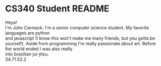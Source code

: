 # CS340 Student README
Heya!  
I'm John Carmack. I'm a senior computer science student. My favorite languages are python  
and javascript (I know this won't make me many friends, but you gotta be yourself). Aside 
from programming I'm really passionate about art. Before the world ended I was also really  
into brazilian jui-jitsu.   
34.71.52.2
